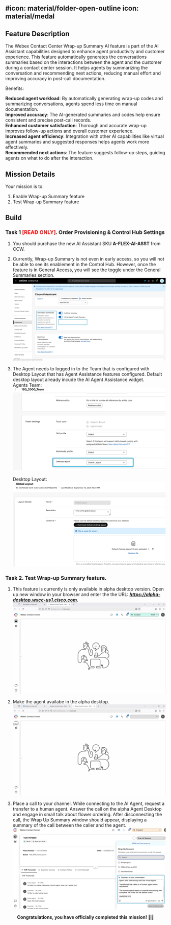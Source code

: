 #icon: material/folder-open-outline
icon: material/medal
---
## Feature Description

The Webex Contact Center Wrap-up Summary AI feature is part of the AI Assistant capabilities designed to enhance agent productivity and customer experience. This feature automatically generates the conversations summaries based on the interactions between the agent and the customer during a contact center session. It helps agents by summarizing the conversation and recommending next actions, reducing manual effort and improving accuracy in post-call documentation. 

Benefits:

**Reduced agent workload**: By automatically generating wrap-up codes and summarizing conversations, agents spend less time on manual documentation.<br/>
**Improved accuracy**: The AI-generated summaries and codes help ensure consistent and precise post-call records.<br/>
**Enhanced customer satisfaction**: Thorough and accurate wrap-up improves follow-up actions and overall customer experience.<br/>
**Increased agent efficiency**: Integration with other AI capabilities like virtual agent summaries and suggested responses helps agents work more effectively.<br/>
**Recommended next actions**: The feature suggests follow-up steps, guiding agents on what to do after the interaction.<br/>


## Mission Details

Your mission is to:

1. Enable Wrap-up Summary feature
2. Test Wrap-up Summary feature


## Build

### Task 1 <span style="color: red;">[READ ONLY]</span>. Order Provisioning & Control Hub Settings

1. You should purchase the new AI Assistant SKU **A-FLEX-AI-ASST** from CCW.

2. Currently, Wrap-up Summary is not even in early access, so you will not be able to see its enablement in the Control Hub. However, once the feature is in General Access, you will see the toggle under the General Summaries section.
   ![Profiles](../graphics/Lab1_AI_Agent/3.45.png)

3. The Agent needs to logged in to the Team that is configured with Desktop Layout that has Agent Assistance features configured. Default desktop layout already incude the AI Agent Assistance widget.
    <br/>Agents Team:
   ![Profiles](../graphics/Lab1_AI_Agent/3.41.png)    
    <br/>Desktop Layout:
   ![Profiles](../graphics/Lab1_AI_Agent/3.43.png) 


### Task 2. Test Wrap-up Summary feature.

1. This feature is currently is only available in alpha desktop version. Open up new window in your browser and enter the the URL: ***<copy>https://alpha-desktop.wxcc-us1.cisco.com</copy>***.
   ![Profiles](../graphics/Lab1_AI_Agent/3.46.gif)

2. Make the agent availabe in the alpha desktop. 
   ![Profiles](../graphics/Lab1_AI_Agent/3.47.gif)

3. Place a call to your channel. While connecting to the AI Agent, request a transfer to a human agent. Answer the call on the alpha Agent Desktop and engage in small talk about flower ordering. After disconnecting the call, the Wrap Up Summary window should appear, displaying a summary of the call between the caller and the agent.
   ![Profiles](../graphics/Lab1_AI_Agent/3.49.png)

<p style="text-align:center"><strong>Congratulations, you have officially completed this mission! 🎉🎉 </strong></p>